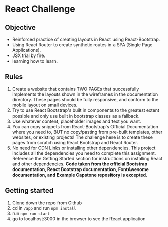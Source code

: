 # React Challenge
## Objective
 * Reinforced practice of creating layouts in React using React-Bootstrap.
 * Using React Router to create synthetic routes in a SPA (Single Page Applications).
 * JSX trial by fire.
 * learning how to learn.
 ## Rules 
 1. Create a website that contains TWO PAGEs that successfully implements the layouts shown in the wireframes in the documentation directory. These pages should be fully responsive, and conform to the mobile layout on small devices.
 2. Try to use React Bootstrap's built in components to the greatest extent possible and only use built in bootstrap classes as a fallback.
 3.  Use whatever content, placeholder images and text you want.
 4. You can copy snippets from React-Bootstrap's Official Documentation where you need to, BUT no copy/pasting from pre-built templates, other websites, or existing projects! The challenge here is to create these pages from scratch using React Bootstrap and React Router.
 5. No need for CDN Links or installing other dependencies. This project includes all the dependencies you need to complete this assignment. Reference the Getting Started section for instructions on installing React and other dependencies. 
 **Code taken from the official Bootstrap documentation, React Bootstrap documentation, FontAwesome documentation, and Example Capstone repository is excepted.**
## Getting started
1. Clone down the repo from Github
2. cd in `/app` and run `npm install`
3. run `npm run start`
4. go to localhost:3000 in the browser to see the React application

